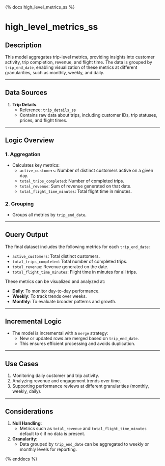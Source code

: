 <!-- markdownlint-disable MD041 -->
{% docs high_level_metrics_ss %}

# high_level_metrics_ss

## Description
This model aggregates trip-level metrics, providing insights into customer activity, trip completion, revenue, and flight time. The data is grouped by `trip_end_date`, enabling visualization of these metrics at different granularities, such as monthly, weekly, and daily.

---

## Data Sources
1. **Trip Details**
   - Reference: `trip_details_ss`
   - Contains raw data about trips, including customer IDs, trip statuses, prices, and flight times.

---

## Logic Overview

### 1. **Aggregation**
   - Calculates key metrics:
     - `active_customers`: Number of distinct customers active on a given day.
     - `total_trips_completed`: Number of completed trips.
     - `total_revenue`: Sum of revenue generated on that date.
     - `total_flight_time_minutes`: Total flight time in minutes.

### 2. **Grouping**
   - Groups all metrics by `trip_end_date`.

---

## Query Output
The final dataset includes the following metrics for each `trip_end_date`:
- `active_customers`: Total distinct customers.
- `total_trips_completed`: Total number of completed trips.
- `total_revenue`: Revenue generated on the date.
- `total_flight_time_minutes`: Flight time in minutes for all trips.

These metrics can be visualized and analyzed at:
- **Daily**: To monitor day-to-day performance.
- **Weekly**: To track trends over weeks.
- **Monthly**: To evaluate broader patterns and growth.

---

## Incremental Logic
- The model is incremental with a `merge` strategy:
  - New or updated rows are merged based on `trip_end_date`.
  - This ensures efficient processing and avoids duplication.

---

## Use Cases
1. Monitoring daily customer and trip activity.
2. Analyzing revenue and engagement trends over time.
3. Supporting performance reviews at different granularities (monthly, weekly, daily).

---

## Considerations
1. **Null Handling**:
   - Metrics such as `total_revenue` and `total_flight_time_minutes` default to `0` if no data is present.
2. **Granularity**:
   - Data grouped by `trip_end_date` can be aggregated to weekly or monthly levels for reporting.

{% enddocs %}
